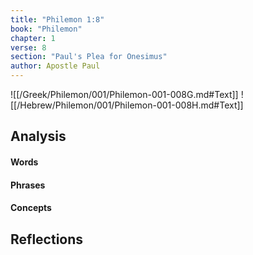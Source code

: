 ```yaml
---
title: "Philemon 1:8"
book: "Philemon"
chapter: 1
verse: 8
section: "Paul's Plea for Onesimus"
author: Apostle Paul
---
```

![[/Greek/Philemon/001/Philemon-001-008G.md#Text]]
![[/Hebrew/Philemon/001/Philemon-001-008H.md#Text]]

## Analysis

#### Words

#### Phrases

#### Concepts

## Reflections
